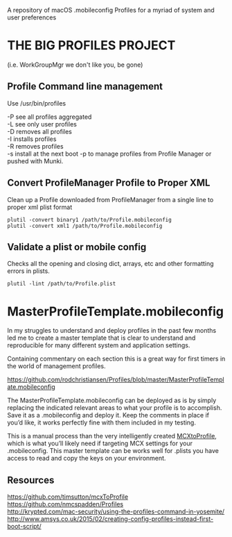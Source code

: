 A repository of macOS .mobileconfig Profiles for a myriad of system and user preferences

# THE BIG PROFILES PROJECT
(i.e. WorkGroupMgr we don't like you, be gone)

## Profile Command line management
Use /usr/bin/profiles 

-P see all profiles aggregated  
-L see only user profiles  
-D removes all profiles  
-I installs profiles  
-R removes profiles  
-s install at the next boot
-p to manage profiles from Profile Manager or pushed with Munki.


## Convert ProfileManager Profile to Proper XML
Clean up a Profile downloaded from ProfileManager from a single line to proper xml plist format
	
	plutil -convert binary1 /path/to/Profile.mobileconfig 
	plutil -convert xml1 /path/to/Profile.mobileconfig 

## Validate a plist or mobile config 
Checks all the opening and closing dict, arrays, etc and other formatting errors in plists.

	plutil -lint /path/to/Profile.plist

# MasterProfileTemplate.mobileconfig

In my struggles to understand and deploy profiles in the past few months led me to create a master template that is clear to understand and reproducible for many different system and application settings.

Containing commentary on each section this is a great way for first timers in the world of management profiles.

https://github.com/rodchristiansen/Profiles/blob/master/MasterProfileTemplate.mobileconfig

The MasterProfileTemplate.mobileconfig can be deployed as is by simply replacing the indicated relevant areas to what your profile is to accomplish. Save it as a .mobileconfig and deploy it. Keep the comments in place if you’d like, it works perfectly fine with them included in my testing.

This is a manual process than the very intelligently created [MCXtoProfile](https://github.com/timsutton/mcxToProfile), which is what you’ll likely need if targeting MCX settings for your .mobileconfig. This master template can be works well for .plists you have access to read and copy the keys on your environment.

## Resources
https://github.com/timsutton/mcxToProfile  
https://github.com/nmcspadden/Profiles  
http://krypted.com/mac-security/using-the-profiles-command-in-yosemite/  
http://www.amsys.co.uk/2015/02/creating-config-profiles-instead-first-boot-script/
